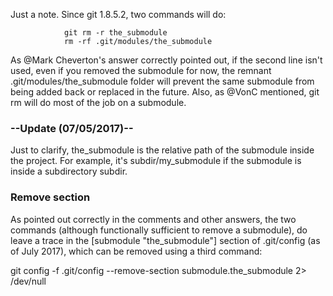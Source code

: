 Just a note. Since git 1.8.5.2, two commands will do:

                git rm -r the_submodule
                rm -rf .git/modules/the_submodule

As @Mark Cheverton's answer correctly pointed out, if the second line isn't used, even if you removed the submodule for now, the remnant .git/modules/the_submodule folder will prevent the same submodule from being added back or replaced in the future. Also, as @VonC mentioned, git rm will do most of the job on a submodule.

###  --Update (07/05/2017)--

Just to clarify, the_submodule is the relative path of the submodule inside the project. For example, it's subdir/my_submodule if the submodule is inside a subdirectory subdir.

### Remove section

As pointed out correctly in the comments and other answers, the two commands (although functionally sufficient to remove a submodule), do leave a trace in the [submodule "the_submodule"] section of .git/config (as of July 2017), which can be removed using a third command:

git config -f .git/config --remove-section submodule.the_submodule 2> /dev/null